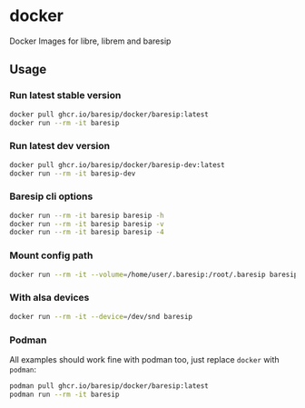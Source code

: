 # docker

Docker Images for libre, librem and baresip

## Usage 

### Run latest stable version
```bash
docker pull ghcr.io/baresip/docker/baresip:latest
docker run --rm -it baresip
```

### Run latest dev version
```bash
docker pull ghcr.io/baresip/docker/baresip-dev:latest
docker run --rm -it baresip-dev
```

### Baresip cli options
```bash
docker run --rm -it baresip baresip -h
docker run --rm -it baresip baresip -v
docker run --rm -it baresip baresip -4
```

### Mount config path
```bash
docker run --rm -it --volume=/home/user/.baresip:/root/.baresip baresip
```

### With alsa devices

```bash
docker run --rm -it --device=/dev/snd baresip
```

### Podman

All examples should work fine with podman too, just replace `docker` with
`podman`:

```bash
podman pull ghcr.io/baresip/docker/baresip:latest
podman run --rm -it baresip
```
